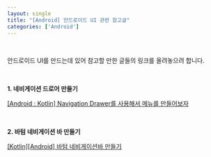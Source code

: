 ```yaml
---
layout: single
title: "[Android] 안드로이드 UI 관련 참고글"
categories: ['Android']
---
```


<br>

안드로이드 UI를 만드는데 있어 참고할 만한 글들의 링크를 올려놓으려 합니다. 

<br>

**1. 네비게이션 드로어 만들기**

[[Android : Kotlin] Navigation Drawer를 사용해서 메뉴를 만들어보자](https://bongcando.tistory.com/4)

<br>

**2. 바텀 네비게이션 바 만들기**

[[Kotlin][Android] 바텀 네비게이션바 만들기](https://stickode.tistory.com/101)

